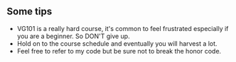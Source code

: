 ##  Some tips 

- VG101 is a really hard course, it's common to feel frustrated especially if you are a beginner. So DON'T give up.
- Hold on to the course schedule and eventually you will harvest a lot. 
- Feel free to refer to my code but be sure not to break the honor code. 
